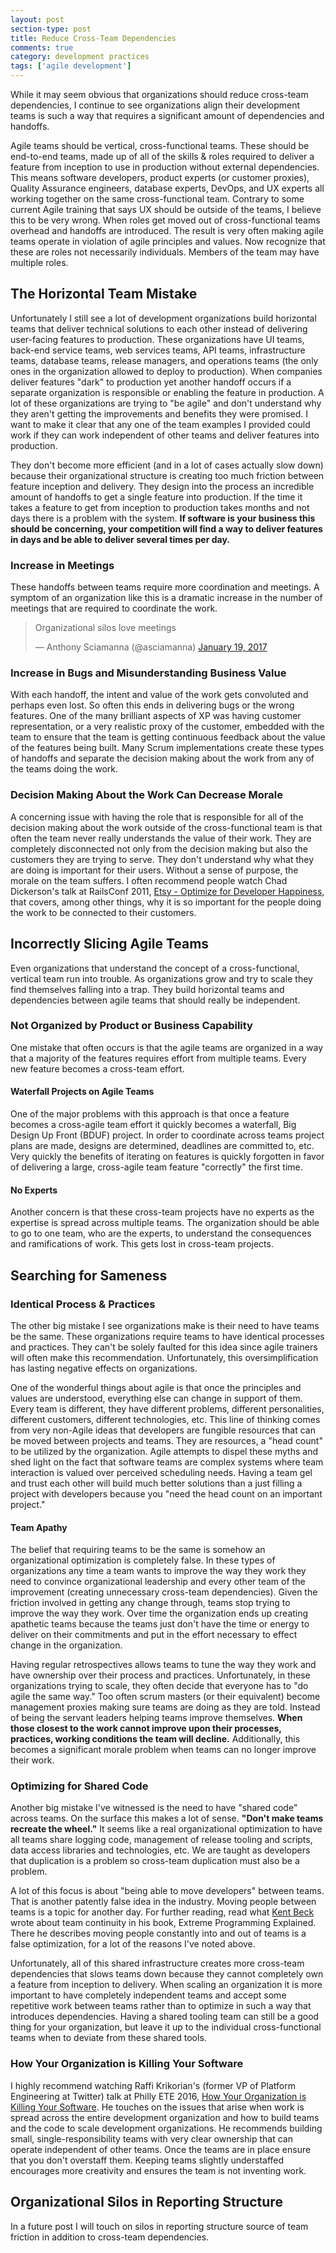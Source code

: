 ```yaml
---
layout: post
section-type: post
title: Reduce Cross-Team Dependencies
comments: true
category: development practices
tags: ['agile development']
---
```


While it may seem obvious that organizations should reduce cross-team dependencies,
I continue to see organizations align their development teams is such a way that
requires a significant amount of dependencies and handoffs.

Agile teams should be vertical, cross-functional teams. These should be end-to-end
teams, made up of all of the skills & roles required to deliver a feature from
inception to use in production without external dependencies. This means software developers,
product experts (or customer proxies), Quality Assurance engineers, database experts, DevOps, and
UX experts all working together on the same cross-functional team. Contrary to some
current Agile training that says UX should be outside of the teams, I believe this
to be very wrong. When roles get moved out of cross-functional teams overhead and
handoffs are introduced. The result is very often making agile
teams operate in violation of agile principles and values. Now recognize that
these are roles not necessarily individuals. Members of the team may have multiple roles.

## The Horizontal Team Mistake

Unfortunately I still see a lot of development organizations build horizontal
teams that deliver technical solutions to each other instead of
delivering user-facing features to production. These organizations have
UI teams, back-end service teams, web services teams, API teams, infrastructure
teams, database teams, release managers, and operations teams (the only ones in the organization
allowed to deploy to production). When companies deliver features "dark" to production
yet another handoff occurs if a separate organization is responsible or enabling
the feature in production. A lot of these organizations are trying
to "be agile" and don't understand why they aren't getting the improvements
and benefits they were promised. I want to make it clear that any one of the team
examples I provided could work if they can work independent of other teams and deliver
features into production.

They don't become more efficient (and in a lot of cases actually slow down)
because their organizational structure is creating too much friction between
feature inception and delivery. They design into the process an incredible
amount of handoffs to get a single feature into production. If the time it takes a feature
to get from inception to production takes months and not days there is a problem with the
system. **If software is your business this should be concerning, your competition will
find a way to deliver features in days and be able to deliver several times per day.**

### Increase in Meetings

These handoffs between teams require more coordination and meetings. A symptom
of an organization like this is a dramatic increase in the number of meetings
that are required to coordinate the work.

<blockquote class="twitter-tweet" data-lang="en"><p lang="en" dir="ltr">Organizational silos love meetings</p>&mdash; Anthony Sciamanna (@asciamanna) <a href="https://twitter.com/asciamanna/status/822125743853408260">January 19, 2017</a></blockquote>
<script async src="//platform.twitter.com/widgets.js" charset="utf-8"></script>

### Increase in Bugs and Misunderstanding Business Value

With each handoff, the intent and value of the work gets convoluted and perhaps
even lost. So often this ends in delivering bugs or the wrong features.
One of the many brilliant aspects of XP was having customer representation, or a
very realistic proxy of the customer, embedded with the team to ensure
that the team is getting continuous feedback about the value of the
features being built. Many Scrum implementations create these types of handoffs
and separate the decision making about the work from any of the teams doing the work.

### Decision Making About the Work Can Decrease Morale

A concerning issue with having the role that is responsible for all of the
decision making about the work outside of the cross-functional team is that often
the team never really understands the value of their work. They are completely
disconnected not only from the decision making but also the customers they are
trying to serve. They don't understand why what they are doing is important for
their users. Without a sense of purpose, the morale on the team suffers. I often
recommend people watch Chad Dickerson's talk at RailsConf 2011,
[Etsy - Optimize for Developer Happiness](https://youtu.be/22EECFEk9Xs),
that covers, among other things, why it is so important for the people doing the work
to be connected to their customers.

## Incorrectly Slicing Agile Teams

Even organizations that understand the concept of a cross-functional,
vertical team run into trouble. As organizations grow and try to scale
they find themselves falling into a trap. They build horizontal teams
and dependencies between agile teams that should really be independent.  

### Not Organized by Product or Business Capability

One mistake that often occurs is that the agile teams are organized in
a way that a majority of the features requires effort from multiple teams. Every
new feature becomes a cross-team effort.

#### Waterfall Projects on Agile Teams

One of the major problems with this approach is that once a feature becomes a
cross-agile team effort it quickly becomes a waterfall,
Big Design Up Front (BDUF) project. In order to coordinate across teams
project plans are made, designs are determined, deadlines are committed to, etc.
Very quickly the benefits of iterating on features is quickly forgotten in favor
of delivering a large, cross-agile team feature "correctly" the first time.

#### No Experts

Another concern is that these cross-team projects have no experts as the expertise
is spread across multiple teams. The organization should be able to go to one team,
who are the experts, to understand the consequences and ramifications of work.
This gets lost in cross-team projects.

## Searching for Sameness

### Identical Process & Practices

The other big mistake I see organizations make is their need to have teams be the same.
These organizations require teams to have identical processes and practices. They
can't be solely faulted for this idea since agile trainers will often make this recommendation.
Unfortunately, this oversimplification has lasting negative effects on organizations.

One of the wonderful things about agile is that once the principles and values
are understood, everything else can change in support of them. Every team is
different, they have different problems, different personalities, different
customers, different technologies, etc. This line of thinking comes from very
non-Agile ideas that developers are fungible resources that can be moved between
projects and teams. They are resources, a "head count" to be utilized by the
organization. Agile attempts to dispel these myths and shed light on the fact
that software teams are complex systems where team interaction is valued over
perceived scheduling needs. Having a team gel and trust each other will build
much better solutions than a just filling a project with developers because
you "need the head count on an important project."

#### Team Apathy

The belief that requiring teams to be the same is somehow an organizational
optimization is completely false. In these types of organizations any time a
team wants to improve the way they work they need to convince organizational
leadership and every other team of the improvement (creating unnecessary
cross-team dependencies). Given the friction involved in getting any change
through, teams stop trying to improve the way they work. Over time the organization
ends up creating apathetic teams because the teams just don't have the
time or energy to deliver on their commitments and put in the effort
necessary to effect change in the organization.

Having regular retrospectives allows teams to tune the way they work and have
ownership over their process and practices. Unfortunately, in these
organizations trying to scale, they often decide that everyone has
to "do agile the same way." Too often scrum masters (or their equivalent)
become management proxies making sure teams are doing as they are told. Instead
of being the servant leaders helping teams improve themselves. **When those
closest to the work cannot improve upon their processes, practices, working
conditions the team will decline.** Additionally, this becomes a significant morale
problem when teams can no longer improve their work.

### Optimizing for Shared Code

Another big mistake I've witnessed is the need to have "shared code" across teams.
On the surface this makes a lot of sense. __"Don't make teams recreate the
wheel."__ It seems like a real organizational optimization to have all teams share
logging code, management of release tooling and scripts, data access libraries and
technologies, etc. We are taught as developers that duplication is a problem so cross-team
duplication must also be a problem.

A lot of this focus is about "being able to move developers" between teams.
That is another patently false idea in the industry. Moving people between teams
is a topic for another day. For further reading, read what [Kent Beck](https://twitter.com/KentBeck) wrote
about team continuity in his book, Extreme Programming Explained. There he describes
moving people constantly into and out of teams is a false optimization, for a lot of the
reasons I've noted above.

Unfortunately, all of this shared infrastructure creates more cross-team
dependencies that slows teams down because they cannot completely own a feature
from inception to delivery. When scaling an organization it is more important to
have completely independent teams and accept some repetitive work between teams rather
than to optimize in such a way that introduces dependencies. Having a shared tooling
team can still be a good thing for your organization, but leave it up to the individual
cross-functional teams when to deviate from these shared tools.  

### How Your Organization is Killing Your Software

I highly recommend watching Raffi Krikorian's (former VP of Platform Engineering
  at Twitter) talk at Philly ETE 2016,
[How Your Organization is Killing Your Software]( https://www.youtube.com/watch?v=9Zqt7UrAXns).
He touches on the issues that arise when work is spread across the entire
development organization and how to build teams and the code to scale
development organizations. He recommends building small, single-responsibility
teams with very clear ownership that can operate independent of other teams.
Once the teams are in place ensure that you don't overstaff them. Keeping teams
slightly understaffed encourages more creativity and ensures the team is not
inventing work.

## Organizational Silos in Reporting Structure

In a future post I will touch on silos in reporting structure 
source of team friction in addition to cross-team dependencies.
